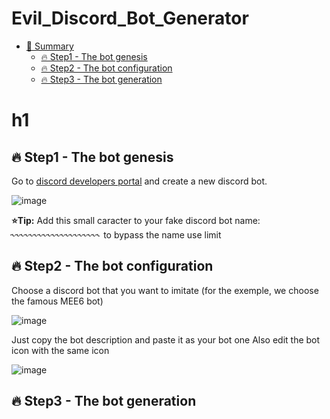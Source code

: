 # Evil_Discord_Bot_Generator


- [📗 Summary](#h1)
  * [🔥 Step1 - The bot genesis](#---step1---the-bot-genesis)
  * [🔥 Step2 - The bot configuration](#---step2---the-bot-configuration)
  * [🔥 Step3 - The bot generation](#---step3---the-bot-generation)

# h1
## 🔥 Step1 - The bot genesis
Go to <a href="https://discord.com/developers/applications" >discord developers portal</a> and create a new discord bot.

![image](https://user-images.githubusercontent.com/71982379/194362046-d8301c58-71ce-4afb-b8eb-1b454dd9b770.png)

**⭐Tip:** Add this small caracter to your fake discord bot name:` ˞˞˞˞˞˞˞˞˞˞˞˞˞˞˞˞˞˞˞˞` to bypass the name use limit

## 🔥 Step2 - The bot configuration
Choose a discord bot that you want to imitate (for the exemple, we choose the famous MEE6 bot)

![image](https://user-images.githubusercontent.com/71982379/194364180-ddb01545-f957-4db1-b453-77c38131fd79.png)

Just copy the bot description and paste it as your bot one
Also edit the bot icon with the same icon

![image](https://user-images.githubusercontent.com/71982379/194365146-10462608-0f5f-4df7-882b-d7dde5de0701.png)

## 🔥 Step3 - The bot generation
